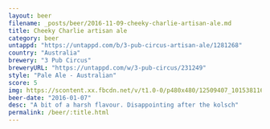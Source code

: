 ```yaml
---
layout: beer
filename: _posts/beer/2016-11-09-cheeky-charlie-artisan-ale.md
title: Cheeky Charlie artisan ale
category: beer
untappd: "https://untappd.com/b/3-pub-circus-artisan-ale/1281268"
country: "Australia"
brewery: "3 Pub Circus"
breweryURL: "https://untappd.com/w/3-pub-circus/231249"
style: "Pale Ale - Australian"
score: 5
img: https://scontent.xx.fbcdn.net/v/t1.0-0/p480x480/12509407_10153811619193745_3070555167581402785_n.jpg?oh=a6eb65f9ef7ce462656ec28e4e08595d&oe=5926FB00
beer-date: "2016-01-07"
desc: "A bit of a harsh flavour. Disappointing after the kolsch"
permalink: /beer/:title.html
---
```

